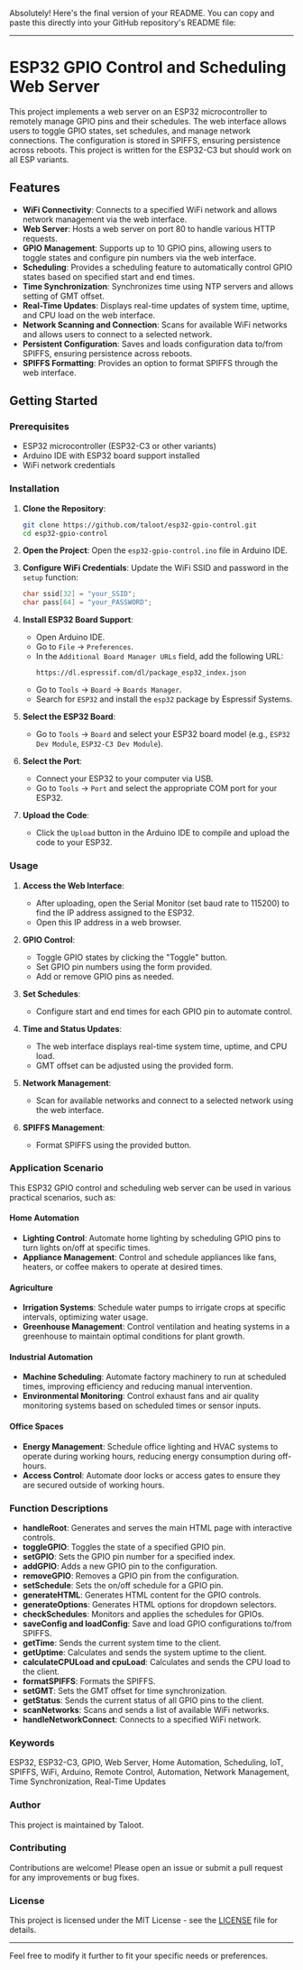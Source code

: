 Absolutely! Here's the final version of your README. You can copy and paste this directly into your GitHub repository's README file:

---

# ESP32 GPIO Control and Scheduling Web Server

This project implements a web server on an ESP32 microcontroller to remotely manage GPIO pins and their schedules. The web interface allows users to toggle GPIO states, set schedules, and manage network connections. The configuration is stored in SPIFFS, ensuring persistence across reboots. This project is written for the ESP32-C3 but should work on all ESP variants.

## Features

- **WiFi Connectivity**: Connects to a specified WiFi network and allows network management via the web interface.
- **Web Server**: Hosts a web server on port 80 to handle various HTTP requests.
- **GPIO Management**: Supports up to 10 GPIO pins, allowing users to toggle states and configure pin numbers via the web interface.
- **Scheduling**: Provides a scheduling feature to automatically control GPIO states based on specified start and end times.
- **Time Synchronization**: Synchronizes time using NTP servers and allows setting of GMT offset.
- **Real-Time Updates**: Displays real-time updates of system time, uptime, and CPU load on the web interface.
- **Network Scanning and Connection**: Scans for available WiFi networks and allows users to connect to a selected network.
- **Persistent Configuration**: Saves and loads configuration data to/from SPIFFS, ensuring persistence across reboots.
- **SPIFFS Formatting**: Provides an option to format SPIFFS through the web interface.

## Getting Started

### Prerequisites

- ESP32 microcontroller (ESP32-C3 or other variants)
- Arduino IDE with ESP32 board support installed
- WiFi network credentials

### Installation

1. **Clone the Repository**:
   ```sh
   git clone https://github.com/taloot/esp32-gpio-control.git
   cd esp32-gpio-control
   ```

2. **Open the Project**:
   Open the `esp32-gpio-control.ino` file in Arduino IDE.

3. **Configure WiFi Credentials**:
   Update the WiFi SSID and password in the `setup` function:
   ```cpp
   char ssid[32] = "your_SSID";
   char pass[64] = "your_PASSWORD";
   ```

4. **Install ESP32 Board Support**:
   - Open Arduino IDE.
   - Go to `File` -> `Preferences`.
   - In the `Additional Board Manager URLs` field, add the following URL:
     ```
     https://dl.espressif.com/dl/package_esp32_index.json
     ```
   - Go to `Tools` -> `Board` -> `Boards Manager`.
   - Search for `ESP32` and install the `esp32` package by Espressif Systems.

5. **Select the ESP32 Board**:
   - Go to `Tools` -> `Board` and select your ESP32 board model (e.g., `ESP32 Dev Module`, `ESP32-C3 Dev Module`).

6. **Select the Port**:
   - Connect your ESP32 to your computer via USB.
   - Go to `Tools` -> `Port` and select the appropriate COM port for your ESP32.

7. **Upload the Code**:
   - Click the `Upload` button in the Arduino IDE to compile and upload the code to your ESP32.

### Usage

1. **Access the Web Interface**:
   - After uploading, open the Serial Monitor (set baud rate to 115200) to find the IP address assigned to the ESP32.
   - Open this IP address in a web browser.

2. **GPIO Control**:
   - Toggle GPIO states by clicking the "Toggle" button.
   - Set GPIO pin numbers using the form provided.
   - Add or remove GPIO pins as needed.

3. **Set Schedules**:
   - Configure start and end times for each GPIO pin to automate control.

4. **Time and Status Updates**:
   - The web interface displays real-time system time, uptime, and CPU load.
   - GMT offset can be adjusted using the provided form.

5. **Network Management**:
   - Scan for available networks and connect to a selected network using the web interface.

6. **SPIFFS Management**:
   - Format SPIFFS using the provided button.

### Application Scenario

This ESP32 GPIO control and scheduling web server can be used in various practical scenarios, such as:

#### Home Automation
- **Lighting Control**: Automate home lighting by scheduling GPIO pins to turn lights on/off at specific times.
- **Appliance Management**: Control and schedule appliances like fans, heaters, or coffee makers to operate at desired times.

#### Agriculture
- **Irrigation Systems**: Schedule water pumps to irrigate crops at specific intervals, optimizing water usage.
- **Greenhouse Management**: Control ventilation and heating systems in a greenhouse to maintain optimal conditions for plant growth.

#### Industrial Automation
- **Machine Scheduling**: Automate factory machinery to run at scheduled times, improving efficiency and reducing manual intervention.
- **Environmental Monitoring**: Control exhaust fans and air quality monitoring systems based on scheduled times or sensor inputs.

#### Office Spaces
- **Energy Management**: Schedule office lighting and HVAC systems to operate during working hours, reducing energy consumption during off-hours.
- **Access Control**: Automate door locks or access gates to ensure they are secured outside of working hours.

### Function Descriptions

- **handleRoot**: Generates and serves the main HTML page with interactive controls.
- **toggleGPIO**: Toggles the state of a specified GPIO pin.
- **setGPIO**: Sets the GPIO pin number for a specified index.
- **addGPIO**: Adds a new GPIO pin to the configuration.
- **removeGPIO**: Removes a GPIO pin from the configuration.
- **setSchedule**: Sets the on/off schedule for a GPIO pin.
- **generateHTML**: Generates HTML content for the GPIO controls.
- **generateOptions**: Generates HTML options for dropdown selectors.
- **checkSchedules**: Monitors and applies the schedules for GPIOs.
- **saveConfig and loadConfig**: Save and load GPIO configurations to/from SPIFFS.
- **getTime**: Sends the current system time to the client.
- **getUptime**: Calculates and sends the system uptime to the client.
- **calculateCPULoad and cpuLoad**: Calculates and sends the CPU load to the client.
- **formatSPIFFS**: Formats the SPIFFS.
- **setGMT**: Sets the GMT offset for time synchronization.
- **getStatus**: Sends the current status of all GPIO pins to the client.
- **scanNetworks**: Scans and sends a list of available WiFi networks.
- **handleNetworkConnect**: Connects to a specified WiFi network.

### Keywords

ESP32, ESP32-C3, GPIO, Web Server, Home Automation, Scheduling, IoT, SPIFFS, WiFi, Arduino, Remote Control, Automation, Network Management, Time Synchronization, Real-Time Updates

### Author

This project is maintained by Taloot.

### Contributing

Contributions are welcome! Please open an issue or submit a pull request for any improvements or bug fixes.

### License

This project is licensed under the MIT License - see the [LICENSE](LICENSE) file for details.

---

Feel free to modify it further to fit your specific needs or preferences.
